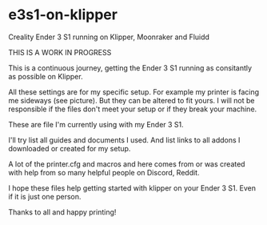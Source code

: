 # e3s1-on-klipper
Creality Ender 3 S1 running on Klipper, Moonraker and Fluidd

THIS IS A WORK IN PROGRESS

This is a continuous journey, getting the Ender 3 S1 running as consitantly as possible on Klipper.

All these settings are for my specific setup. For example my printer is facing me sideways  (see picture). But they can be altered to fit yours. I will not be responsible if the files don't meet your setup or if they break your machine. 

These are file I'm currently using with my Ender 3 S1.

I'll try list all guides and documents I used. And list links to all addons I downloaded or created for my setup.

A lot of the printer.cfg and macros and here comes from or was created with help from so many helpful people on Discord, Reddit. 

I hope these files help getting started with klipper on your Ender 3 S1. Even if it is just one person.

Thanks to all and happy printing!
